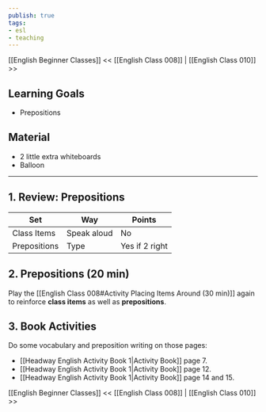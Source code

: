 ```yaml
---
publish: true
tags:
- esl
- teaching
---
```


[[English Beginner Classes]]
<< [[English Class 008]] | [[English Class 010]] >>

## Learning Goals
- Prepositions

## Material
- 2 little extra whiteboards
- Balloon

---

## 1. Review: Prepositions

| Set          | Way         | Points         |
| ------------ | ----------- | -------------- |
| Class Items  | Speak aloud | No             |
| Prepositions | Type        | Yes if 2 right |

## 2. Prepositions (20 min)
Play the [[English Class 008#Activity Placing Items Around (30 min)]] again to reinforce **class items** as well as **prepositions**.

## 3. Book Activities
Do some vocabulary and preposition writing on those pages:

- [[Headway English Activity Book 1|Activity Book]] page 7.
- [[Headway English Activity Book 1|Activity Book]] page 12.
- [[Headway English Activity Book 1|Activity Book]] page 14 and 15.

[[English Beginner Classes]]
<< [[English Class 008]] | [[English Class 010]] >>